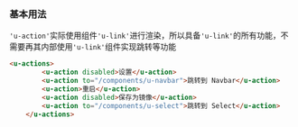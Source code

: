 ### 基本用法

`'u-action'`实际使用组件`'u-link'`进行渲染，所以具备`'u-link'`的所有功能，不需要再其内部使用`'u-link'`组件实现跳转等功能

``` html
<u-actions>
        <u-action disabled>设置</u-action>
        <u-action to="/components/u-navbar">跳转到 Navbar</u-action>
        <u-action>重启</u-action>
        <u-action disabled>保存为镜像</u-action>
        <u-action to="/components/u-select">跳转到 Select</u-action>
    </u-actions>
```
